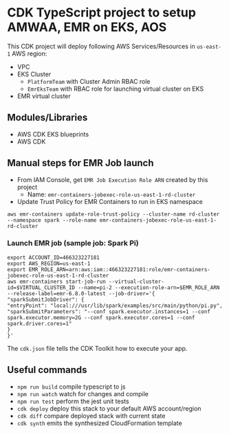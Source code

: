 # CDK TypeScript project to setup AMWAA, EMR on EKS, AOS

This CDK project will deploy following AWS Services/Resources in `us-east-1` AWS region:
- VPC
- EKS Cluster
  - `PlatformTeam` with Cluster Admin RBAC role
  - `EmrEksTeam` with RBAC role for launching virtual cluster on EKS
- EMR virtual cluster

## Modules/Libraries
- AWS CDK EKS blueprints
- AWS CDK

## Manual steps for EMR Job launch
- From IAM Console, get `EMR Job Execution Role ARN` created by this project
  - Name: `emr-containers-jobexec-role-us-east-1-rd-cluster`
- Update Trust Policy for EMR Containers to run in EKS namespace

```
aws emr-containers update-role-trust-policy --cluster-name rd-cluster --namespace spark --role-name emr-containers-jobexec-role-us-east-1-rd-cluster
```

### Launch EMR job (sample job: Spark Pi)

```
export ACCOUNT_ID=466323227181
export AWS_REGION=us-east-1
export EMR_ROLE_ARN=arn:aws:iam::466323227181:role/emr-containers-jobexec-role-us-east-1-rd-cluster
aws emr-containers start-job-run --virtual-cluster-id=$VIRTUAL_CLUSTER_ID --name=pi-2 --execution-role-arn=$EMR_ROLE_ARN --release-label=emr-6.8.0-latest --job-driver='{
"sparkSubmitJobDriver": {
"entryPoint": "local:///usr/lib/spark/examples/src/main/python/pi.py",
"sparkSubmitParameters": "--conf spark.executor.instances=1 --conf spark.executor.memory=2G --conf spark.executor.cores=1 --conf spark.driver.cores=1"
}
}'
```

The `cdk.json` file tells the CDK Toolkit how to execute your app.

## Useful commands

* `npm run build`   compile typescript to js
* `npm run watch`   watch for changes and compile
* `npm run test`    perform the jest unit tests
* `cdk deploy`      deploy this stack to your default AWS account/region
* `cdk diff`        compare deployed stack with current state
* `cdk synth`       emits the synthesized CloudFormation template
